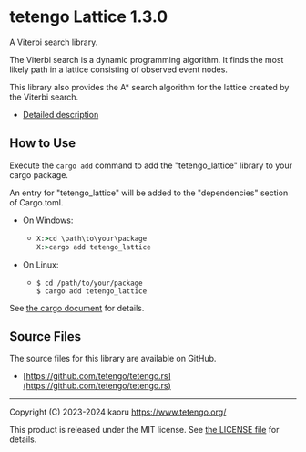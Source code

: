 tetengo Lattice 1.3.0
=====================

A Viterbi search library.

The Viterbi search is a dynamic programming algorithm.
It finds the most likely path in a lattice consisting of observed event nodes.

This library also provides the A* search algorithm for the lattice created by
the Viterbi search.

- [Detailed description](https://docs.rs/tetengo_lattice/1.3.0/tetengo_lattice/)

How to Use
----------

Execute the `cargo add` command to add the "tetengo_lattice" library to your
cargo package.

An entry for "tetengo_lattice" will be added to the "dependencies" section of
Cargo.toml.

- On Windows:
  - ```bat
    X:>cd \path\to\your\package
    X:>cargo add tetengo_lattice
    ```
- On Linux:
  - ```shell-session
    $ cd /path/to/your/package
    $ cargo add tetengo_lattice
    ```

See
[the cargo document](https://doc.rust-lang.org/cargo/commands/cargo-add.html)
for details.

Source Files
------------

The source files for this library are available on GitHub.

- [https://github.com/tetengo/tetengo.rs](https://github.com/tetengo/tetengo.rs)


---

Copyright (C) 2023-2024 kaoru  <https://www.tetengo.org/>

This product is released under the MIT license.
See [the LICENSE
file](https://github.com/tetengo/tetengo.rs/blob/main/LICENSE) for details.
